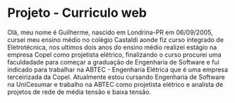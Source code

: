# Projeto - Curriculo web

Olá, meu nome é Guilherme, nascido em Londrina-PR em 06/09/2005, cursei meu ensino médio no colégio Castaldi aonde fiz curso integrado de Eletrotécnica, nos ultimos dois anos do ensino médio realizei estágio na empresa Copel como projetista elétrico, finalizando o curso procurei uma faculdadade para começar a graduação de Engenharia de Software e fui indicado para trabalhar na ABTEC - Engenharia Elétrica que é uma empresa terceirizada da Copel.
Atualmente estou cursando Engenharia de Software na UniCesumar e trabalho na ABTEC como projetista elétrico e analista de projetos de rede de média tensão e baixa tensão.